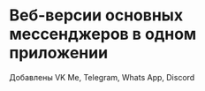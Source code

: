 # Веб-версии основных мессенджеров в одном приложении

Добавлены VK Me, Telegram, Whats App, Discord

